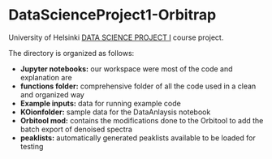 # DataScienceProject1-Orbitrap

University of Helsinki [DATA SCIENCE PROJECT I](https://studies.helsinki.fi/opintotarjonta/cur/hy-opt-cur-2021-eeee452d-c31e-4e68-b239-b07da05aa34d) course project.

The directory is organized as follows:
- **Jupyter notebooks:** our workspace were most of the code and explanation are
- **functions folder:** comprehensive folder of all the code used in a clean and organized way
- **Example inputs:** data for running example code
- **KOionfolder:** sample data for the DataAnlaysis notebook
- **Orbitool mod:** contains the modifications done to the Orbitool to add the batch export of denoised spectra
- **peaklists:** automatically generated peaklists available to be loaded for testing
